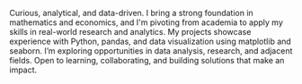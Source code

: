 Curious, analytical, and data-driven. I bring a strong foundation in mathematics and economics, and I'm pivoting from academia to apply my skills in real-world research and analytics. My projects showcase experience with Python, pandas, and data visualization using matplotlib and seaborn. I’m exploring opportunities in data analysis, research, and adjacent fields. Open to learning, collaborating, and building solutions that make an impact.

